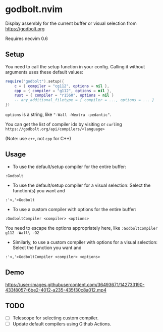 # godbolt.nvim

Display assembly for the current buffer or visual selection from https://godbolt.org

Requires neovim 0.6

## Setup
You need to call the setup function in your config. Calling it without arguments uses these default values:

```lua
require("godbolt").setup({
    c = { compiler = "cg112", options = nil },
    cpp = { compiler = "g112", options = nil },
    rust = { compiler = "r1560", options = nil }
    -- any_additional_filetype = { compiler = ..., options = ... }
})
```
`options` is a string, like `"-Wall -Wextra -pedantic"`.

You can get the list of compiler ids by visiting or `curl`ing `https://godbolt.org/api/compilers/<language>`

(Note: use `c++`, not `cpp` for C++)


## Usage

 - To use the default/setup compiler for the entire buffer:

  `:Godbolt`
 - To use the default/setup compiler for a visual selection: Select the function(s) you want and
 
  `:'<,'>Godbolt`
 - To use a custom compiler with options for the entire buffer:

  `:GodboltCompiler <compiler> <options>`
  
   You need to escape the options appropriately here, like `:GodboltCompiler g112 -Wall\ -O2`
 - Similarly, to use a custom compiler with options for a visual selection: Select the function you want and

  `:'<,'>GodboltCompiler <compiler> <options>`

## Demo
https://user-images.githubusercontent.com/36493671/142733190-433f8057-6be2-4012-a235-435f30c8a012.mp4

## TODO
 - [ ] Telescope for selecting custom compiler.
 - [ ] Update default compilers using Github Actions.
